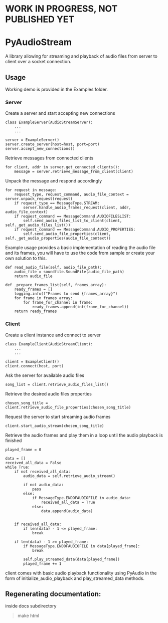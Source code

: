 # WORK IN PROGRESS, NOT PUBLISHED YET

# PyAudioStream
A library allowing for streaming and playback of audio files from server to client over a socket connection.

## Usage
Working demo is provided in the Examples folder.
### Server

Create a server and start accepting new connections
```
class ExampleServer(AudioStreamServer):
    ...
    ...

server = ExampleServer()
server.create_server(host=host, port=port)
server.accept_new_connections()
```

Retrieve messages from connected clients
```
for client, addr in server.get_connected_clients():
    message = server.retrieve_message_from_client(client)
```

Unpack the message and respond accordingly
```
for request in message:
    request_type, request_command, audio_file_context = server.unpack_request(request)
    if request_type == MessageType.STREAM:
        server.handle_audio_frames_request(client, addr, audio_file_context)
    if request_command == MessageCommand.AUDIOFILESLIST:
        self.send_audio_files_list_to_client(client, self._get_audio_files_list())
    if request_command == MessageCommand.AUDIO_PROPERTIES:
        self.send_audio_file_properties(client, self._get_audio_properties(audio_file_context))
```

Example usage provides a basic implementation of reading the audio file and its frames, you will have to use the
code from sample or create your own solution to this.
```
def read_audio_file(self, audio_file_path):
    audio_file = soundfile.SoundFile(audio_file_path)
    return audio_file

def _prepare_frames_list(self, frames_array):
    ready_frames = []
    logging.info(f"Frames to send {frames_array}")
    for frame in frames_array:
        for frame_for_channel in frame:
            ready_frames.append(int(frame_for_channel))
    return ready_frames
```

### Client

Create a client instance and connect to server
```
class ExampleClient(AudioStreamClient):
    ...
    ...

client = ExampleClient()
client.connect(host, port)
```

Ask the server for available audio files
```
song_list = client.retrieve_audio_files_list()
```

Retrieve the desired audio files properties
```
chosen_song_title = client.retrieve_audio_file_properties(chosen_song_title)
```

Request the server to start streaming audio frames
```
client.start_audio_stream(chosen_song_title)
```

Retrieve the audio frames and play them in a loop until the audio playback is finished
```
played_frame = 0

data = []
received_all_data = False
while True:
    if not received_all_data:
        audio_data = self.retrieve_audio_stream()

        if not audio_data:
            pass
        else:
            if MessageType.ENDOFAUDIOFILE in audio_data:
                received_all_data = True
            else:
                data.append(audio_data)


    if received_all_data:
        if len(data) - 1 <= played_frame:
            break

    if len(data) - 1 >= played_frame:
        if MessageType.ENDOFAUDIOFILE in data[played_frame]:
            break

        self.play_streamed_data(data[played_frame])
        played_frame += 1
```

client comes with basic audio playback functionality using PyAudio in the form of initialize_audio_playback and
play_streamed_data methods.

## Regenerating documentation:

inside docs subdirectory
> make html 
